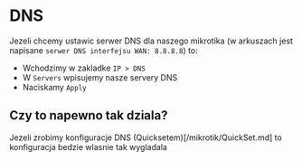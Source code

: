 # DNS
Jezeli chcemy ustawic serwer DNS dla naszego mikrotika (w arkuszach jest napisane `serwer DNS interfejsu WAN: 8.8.8.8`) to:

- Wchodzimy w zakladke `IP > DNS`
- W `Servers` wpisujemy nasze servery DNS
- Naciskamy `Apply`

## Czy to napewno tak dziala?
Jezeli zrobimy konfiguracje DNS (Quicksetem)[/mikrotik/QuickSet.md] to konfiguracja bedzie wlasnie tak wygladala
